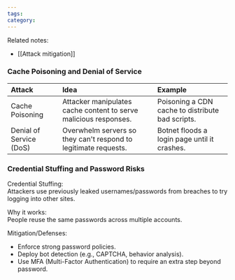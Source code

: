```yaml
---
tags: 
category: 
---
```

Related notes:
- [[Attack mitigation]]
### Cache Poisoning and Denial of Service

| Attack | Idea | Example |
|:------|:-----|:--------|
| Cache Poisoning | Attacker manipulates cache content to serve malicious responses. | Poisoning a CDN cache to distribute bad scripts. |
| Denial of Service (DoS) | Overwhelm servers so they can't respond to legitimate requests. | Botnet floods a login page until it crashes. |

### Credential Stuffing and Password Risks

Credential Stuffing:  
  Attackers use previously leaked usernames/passwords from breaches to try logging into other sites.

Why it works:  
  People reuse the same passwords across multiple accounts.

Mitigation/Defenses:
- Enforce strong password policies.
- Deploy bot detection (e.g., CAPTCHA, behavior analysis).
- Use MFA (Multi-Factor Authentication) to require an extra step beyond password.